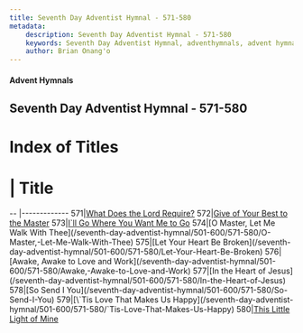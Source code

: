 ```yaml
---
title: Seventh Day Adventist Hymnal - 571-580
metadata:
    description: Seventh Day Adventist Hymnal - 571-580
    keywords: Seventh Day Adventist Hymnal, adventhymnals, advent hymnals 571-580
    author: Brian Onang'o
---
```


#### Advent Hymnals
## Seventh Day Adventist Hymnal - 571-580

# Index of Titles
# | Title                        
-- |-------------
571|[What Does the Lord Require?](/seventh-day-adventist-hymnal/501-600/571-580/What-Does-the-Lord-Require?)
572|[Give of Your Best to the Master](/seventh-day-adventist-hymnal/501-600/571-580/Give-of-Your-Best-to-the-Master)
573|[I\`ll Go Where You Want Me to Go](/seventh-day-adventist-hymnal/501-600/571-580/I`ll-Go-Where-You-Want-Me-to-Go)
574|[O Master, Let Me Walk With Thee](/seventh-day-adventist-hymnal/501-600/571-580/O-Master,-Let-Me-Walk-With-Thee)
575|[Let Your Heart Be Broken](/seventh-day-adventist-hymnal/501-600/571-580/Let-Your-Heart-Be-Broken)
576|[Awake, Awake to Love and Work](/seventh-day-adventist-hymnal/501-600/571-580/Awake,-Awake-to-Love-and-Work)
577|[In the Heart of Jesus](/seventh-day-adventist-hymnal/501-600/571-580/In-the-Heart-of-Jesus)
578|[So Send I You](/seventh-day-adventist-hymnal/501-600/571-580/So-Send-I-You)
579|[\`Tis Love That Makes Us Happy](/seventh-day-adventist-hymnal/501-600/571-580/`Tis-Love-That-Makes-Us-Happy)
580|[This Little Light of Mine](/seventh-day-adventist-hymnal/501-600/571-580/This-Little-Light-of-Mine)